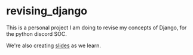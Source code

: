 # revising_django

This is a personal project I am doing to revise my concepts of Django, for the python discord SOC. 

We're also creating [slides](https://docs.google.com/presentation/d/1xwifMoWHW34jzYpY3RnEPA_--gg3OrV9af0rrZ-hQ3o/edit?usp=sharing) as we learn.
